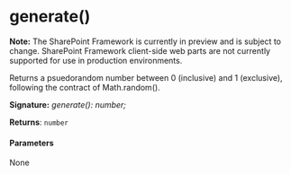 # generate()
**Note:** The SharePoint Framework is currently in preview and is subject to change. SharePoint Framework client-side web parts are not currently supported for use in production environments.



Returns a psuedorandom number between 0 (inclusive) and 1 (exclusive), following the contract of Math.random().

**Signature:** _generate(): number;_

**Returns**: `number`





#### Parameters
None


